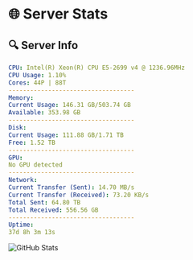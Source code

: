# 🌐 Server Stats
## 🔍 Server Info
```yaml
CPU: Intel(R) Xeon(R) CPU E5-2699 v4 @ 1236.96MHz
CPU Usage: 1.10%
Cores: 44P | 88T
-----------------------------------
Memory:
Current Usage: 146.31 GB/503.74 GB
Available: 353.98 GB
-----------------------------------
Disk:
Current Usage: 111.88 GB/1.71 TB
Free: 1.52 TB
-----------------------------------
GPU:
No GPU detected
-----------------------------------
Network:
Current Transfer (Sent): 14.70 MB/s
Current Transfer (Received): 73.20 KB/s
Total Sent: 64.80 TB
Total Received: 556.56 GB
-----------------------------------
Uptime:
37d 8h 3m 13s
```
![GitHub Stats](https://img.shields.io/badge/Updated-2025-04-14_05:26:02-blue)